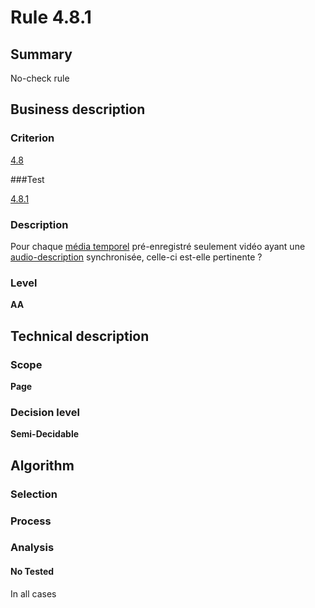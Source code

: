 # Rule 4.8.1

## Summary

No-check rule

## Business description

### Criterion

[4.8](http://references.modernisation.gouv.fr/referentiel-technique-0#crit-4-8)

###Test

[4.8.1](http://references.modernisation.gouv.fr/referentiel-technique-0#test-4-8-1)

### Description

Pour chaque <a href="http://references.modernisation.gouv.fr/sites/default/files/RGAA3_RC2-1/glossaire.htm#mMediaTemp">m&eacute;dia temporel</a> pr&eacute;-enregistr&eacute; seulement vid&eacute;o ayant une <a href="http://references.modernisation.gouv.fr/sites/default/files/RGAA3_RC2-1/glossaire.htm#mAudioDesc">audio-description</a> synchronis&eacute;e, celle-ci est-elle pertinente ?

### Level

**AA**

## Technical description

### Scope

**Page**

### Decision level

**Semi-Decidable**

## Algorithm

### Selection

### Process

### Analysis

#### No Tested 

In all cases
